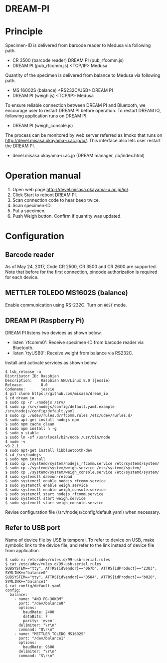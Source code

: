 DREAM-PI
====
# Principle

Specimen-ID is delivered from barcode reader to Medusa via following
path.

- CR 3500 (barcode reader) <Bluetooth> DREAM PI (pub_rfcomm.js)
- DREAM PI (pub_rfcomm.js) <TCP/IP> Medusa

Quantity of the specimen is delivered from balance to Medusa via
following path.

- MS 16002S (balance) <RS232C/USB> DREAM PI
- DREAM PI (weigh.js) <TCP/IP> Medusa

To ensure reliable connection between DREAM PI and Bluetooth, we
encourage user to restart DREAM PI before operation.  To restart DREAM
IO, following application runs on DREAM PI.

- DREAM PI (weigh_console.js)

The process can be monitored by web server referred as Imoko that runs
on http://devel.misasa.okayama-u.ac.jp/io/.  This interface also lets
user restart the DREAM PI.

- devel.misasa.okayama-u.ac.jp (DREAM manager, /io/index.html)

# Operation manual

1. Open web page http://devel.misasa.okayama-u.ac.jp/io/.
2. Click Start to reboot DREAM PI.
3. Scan connection code to hear beep twice.
4. Scan specimen-ID.
5. Put a specimen.
6. Push Weigh button.  Confirm if quantity was updated.

# Configuration

## Barcode reader

As of May 24, 2017, Code CR 2500, CR 3500 and CR 2600 are supported.
Note that before for the first connection, pincode authorization is
required for each device.

## METTLER TOLEDO MS1602S (balance)

Enable communication using RS-232C.  Turn on `HOST` mode.

## DREAM PI (Raspberry Pi)

DREAM PI listens two devices as shown below.

- listen `rfcomm0': Receive specimen-ID from barcode reader via
  Bluetooth.
- listen `ttyUSB0': Receive weight from balance via RS232C.

Install and activate services as shown below.

    $ lsb_release -a
    Distributor ID: Raspbian
    Description:    Raspbian GNU/Linux 8.0 (jessie)
    Release:        8.0
    Codename:       jessie
    $ git clone https://github.com/misasa/dream_io
    $ cd dream_io
    $ sudo cp -r ./nodejs /srv/
    $ sudo cp /srv/nodejs/config/default.yaml.example /srv/nodejs/config/default.yaml
    $ sudo cp ./udev/rules.d/rfcomm.rules /etc/udev/rurles.d/
    $ sudo apt-get install nodejs npm
    $ sudo npm cache clean
    $ sudo npm install n -g
    $ sudo n stable
    $ sudo ln -sf /usr/local/bin/node /usr/bin/node
    $ node -v
    v9.2.1
    $ sudo apt-get install libbluetooth-dev
    $ cd /srv/nodejs
    $ sudo npm install
    $ sudo cp ./systemd/system/nodejs_rfcomm.service /etc/systemd/system/
    $ sudo cp ./systemd/system/weigh.service /etc/systemd/system/
    $ sudo cp ./systemd/system/weigh_console.service /etc/systemd/system/
    $ sudo systemctl daemon-reload
    $ sudo systemctl enable nodejs_rfcomm.service
    $ sudo systemctl enable weigh.service
    $ sudo systemctl enable weigh_console.service
    $ sudo systemctl start nodejs_rfcomm.service
    $ sudo systemctl start weigh.service
    $ sudo systemctl start weigh_console.service

Revise configuration file (/srv/nodejs/config/default.yaml) when
necessary.

## Refer to USB port

Name of device file by USB is temporal.  To refer to device on USB,
make symbolic link to the device file, and refer to the link instead
of device file from application.

    $ sudo vi /etc/udev/rules.d/99-usb-serial.rules
    $ cat /etc/udev/rules.d/99-usb-serial.rules
    SUBSYSTEM=="tty", ATTRS{idVendor}=="067b", ATTRS{idProduct}=="2303", SYMLINK+="balance0"
    SUBSYSTEM=="tty", ATTRS{idVendor}=="0584", ATTRS{idProduct}=="b020", SYMLINK+="balance1"
    $ cat config/default.yaml
    config:
      balance:
        - name: "AND FG-30KBM"
          port: "/dev/balance0"
          options:
            baudRate: 2400
            dataBits: 7
            parity: 'even'
          delimiter: "\r\n"
          command: "Q\r\n"
        - name: "METTLER TOLEDO MS1602S"
          port: "/dev/balance1"
          options:
            baudRate: 9600
          delimiter: "\r\n"
          command: "S\r\n"
